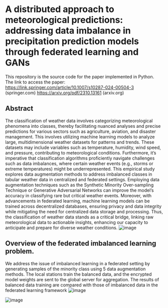 # A distributed approach to meteorological predictions: addressing data imbalance in precipitation prediction models through federated learning and GANs
This repository is the source code for the paper implemented in Python. The link to access the paper:
https://link.springer.com/article/10.1007/s10287-024-00504-3 (springer.com)
https://arxiv.org/pdf/2310.13161 (arxiv.org)

## Abstract

The classification of weather data involves categorizing meteorological phenomena into classes, thereby facilitating nuanced analyses and precise predictions for various sectors such as agriculture, aviation, and disaster management. This involves utilizing machine learning models to analyze large, multidimensional weather datasets for patterns and trends. These datasets may include variables such as temperature, humidity, wind speed, and pressure, contributing to meteorological conditions. Furthermore, it’s imperative that classification algorithms proficiently navigate challenges such as data imbalances, where certain weather events (e.g., storms or extreme temperatures) might be underrepresented. This empirical study explores data augmentation methods to address imbalanced classes in tabular weather data in centralized and federated settings. Employing data augmentation techniques such as the Synthetic Minority Over-sampling Technique or Generative Adversarial Networks can improve the model’s accuracy in classifying rare but critical weather events. Moreover, with advancements in federated learning, machine learning models can be trained across decentralized databases, ensuring privacy and data integrity while mitigating the need for centralized data storage and processing. Thus, the classification of weather data stands as a critical bridge, linking raw meteorological data to actionable insights, enhancing our capacity to anticipate and prepare for diverse weather conditions.
![image](https://github.com/ElahehJafarigol/Federated-Learning/assets/64182149/ad4d83c9-dbc8-48da-bd06-d74f51f02fb0)

## Overview of the federated imbalanced learning problem. 
We address the issue of imbalanced learning in a federated setting by generating samples of the minority class using 5 data augmentation
methods. The local stations train the balanced data, and the encrypted model weights are sent to the global server for aggregation. 
The results of balanced data training are compared with those of imbalanced data in the federated learning framework
![image](https://github.com/ElahehJafarigol/Federated-Learning/assets/64182149/d885bd20-d351-4426-9b63-b101a6a0e57d)

![image](https://github.com/ElahehJafarigol/Federated-Learning-GANs/assets/64182149/8964ac44-d5b3-43b4-8b0a-119926ad351c)
